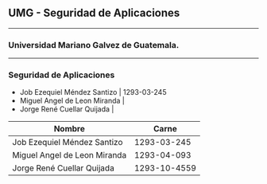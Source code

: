 ## UMG - Seguridad de Aplicaciones
----

### Universidad Mariano Galvez de Guatemala.

---
### Seguridad de Aplicaciones


* Job Ezequiel Méndez Santizo  |  1293-03-245
* Miguel Angel de Leon Miranda |
* Jorge René Cuellar Quijada |

| Nombre                       	| Carne        	|
|------------------------------	|--------------	|
| Job Ezequiel Méndez Santizo  	| 1293-03-245  	|
| Miguel Angel de Leon Miranda 	| 1293-04-093  	|
| Jorge René Cuellar Quijada   	| 1293-10-4559 	|
